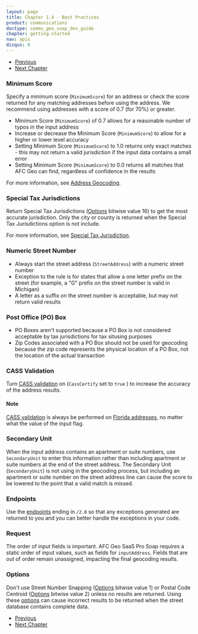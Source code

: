 ```yaml
---
layout: page
title: Chapter 1.4 - Best Practices
product: communications
doctype: comms_geo_soap_dev_guide
chapter: getting-started
nav: apis
disqus: 0
---
```


<ul class="pager">
  <li class="previous"><a href="/communications/dev-guide_geo_soap/getting-started/sample-messages/"><i class="glyphicon glyphicon-chevron-left"></i>Previous</a></li>
  <li class="next"><a href="/communications/dev-guide_geo_soap/geocode/">Next Chapter<i class="glyphicon glyphicon-chevron-right"></i></a></li>
</ul>

<h3>Minimum Score</h3>
Specify a minimum score (<code>MinimumScore</code>) for an address or check the score returned for any matching addresses before using the address.  We recommend using addresses with a score of 0.7 (for 70%) or greater. 
<ul class="dev-guide-list">
    <li>Minimum Score (<code>MinimumScore</code>) of 0.7 allows for a reasonable number of typos in the input address</li>
    <li>Increase or decrease the Minimum Score (<code>MinimumScore</code>) to allow for a higher or lower level accuracy</li>
    <li>Setting Minimum Score (<code>MinimumScore</code>) to 1.0 returns only exact matches - this may not return a valid jurisdiction if the input data contains a small error</li>
    <li>Setting Minimum Score (<code>MinimumScore</code>) to 0.0 returns all matches that AFC Geo can find, regardless of confidence in the results</li>
</ul>

For more information, see <a class="dev-guide-link" href="/communications/dev-guide_geo_soap/geocode/address-geocoding/">Address Geocoding</a>.

<h3>Special Tax Jurisdictions</h3>
Return Special Tax Jurisdictions (<a class="dev-guide-link" href="/communications/dev-guide_geo_soap/geocode/options/">Options</a> bitwise value 16) to get the most accurate jurisdiction.  Only the city or county is returned when the Special Tax Jurisdictions option is not include.

For more information, see <a class="dev-guide-link" href="/communications/dev-guide_geo_soap/geocode/special-tax-jurisdictions/">Special Tax Jurisdiction</a>.

<h3>Numeric Street Number</h3>
<ul class="dev-guide-list">
    <li>Always start the street address (<code>StreetAddress</code>) with a numeric street number</li>
    <li>Exception to the rule is for states that allow a one letter prefix on the street (for example, a "G" prefix on the street number is valid in Michigan)</li>
    <li>A letter as a suffix on the street number is acceptable, but may not return valid results</li>
</ul>

<h3>Post Office (PO) Box</h3>
<ul class="dev-guide-list">
    <li>PO Boxes aren't supported because a PO Box is not considered acceptable by tax jurisdictions for tax situsing purposes</li>
    <li>Zip Codes associated with a PO Box should not be used for geocoding because the zip code represents the physical location of a PO Box, not the location of the actual transaction</li>
</ul>

<h3>CASS Validation</h3>
Turn <a class="dev-guide-link" href="/communications/dev-guide_geo_soap/geocode/cass/">CASS validation</a> on (<code>CassCertify</code> set to <code>true</code> ) to increase the accuracy of the address results. 

<h4>Note</h4>
<a class="dev-guide-link" href="/communications/dev-guide_geo_soap/geocode/cass/">CASS validation</a> is always be performed on <a class="dev-guide-link" href="/communications/dev-guide_geo_soap/geocode/florida-certification/">Florida addresses</a>, no matter what the value of the input flag.

<h3>Secondary Unit</h3>
When the input address contains an apartment or suite numbers, use <code>SecondaryUnit</code> to enter this information rather than including apartment or suite numbers at the end of the street address. The Secondary Unit (<code>SecondaryUnit</code>) is not using in the geocoding process, but including an apartment or suite number on the street address line can cause the score to be lowered to the point that a valid match is missed.

<h3>Endpoints</h3>
Use the <a class="dev-guide-link" href="/communications/dev-guide_geo_soap/getting-started/endpoints-methods/">endpoints</a> ending in <code>/2.0</code> so that any exceptions generated are returned to you and you can better handle the exceptions in your code.

<h3>Request</h3>
The order of input fields is important. AFC Geo SaaS Pro Soap requires a static order of input values, such as fields for <code>inputAddress</code>.  Fields that are out of order remain unassigned, impacting the final geocoding results.

<h3>Options</h3>
Don't use Street Number Snapping (<a class="dev-guide-link" href="/communications/dev-guide_geo_soap/geocode/options/">Options</a> bitwise value 1) or Postal Code Centroid (<a class="dev-guide-link" href="/communications/dev-guide_geo_soap/geocode/options/">Options</a> bitwise value 2) unless no results are returned.  Using these <a class="dev-guide-link" href="/communications/dev-guide_geo_soap/geocode/options/">options</a> can cause incorrect results to be returned when the street database contains complete data.

<ul class="pager">
  <li class="previous"><a href="/communications/dev-guide_geo_soap/getting-started/sample-messages/"><i class="glyphicon glyphicon-chevron-left"></i>Previous</a></li>
  <li class="next"><a href="/communications/dev-guide_geo_soap/geocode/">Next Chapter<i class="glyphicon glyphicon-chevron-right"></i></a></li>
</ul>